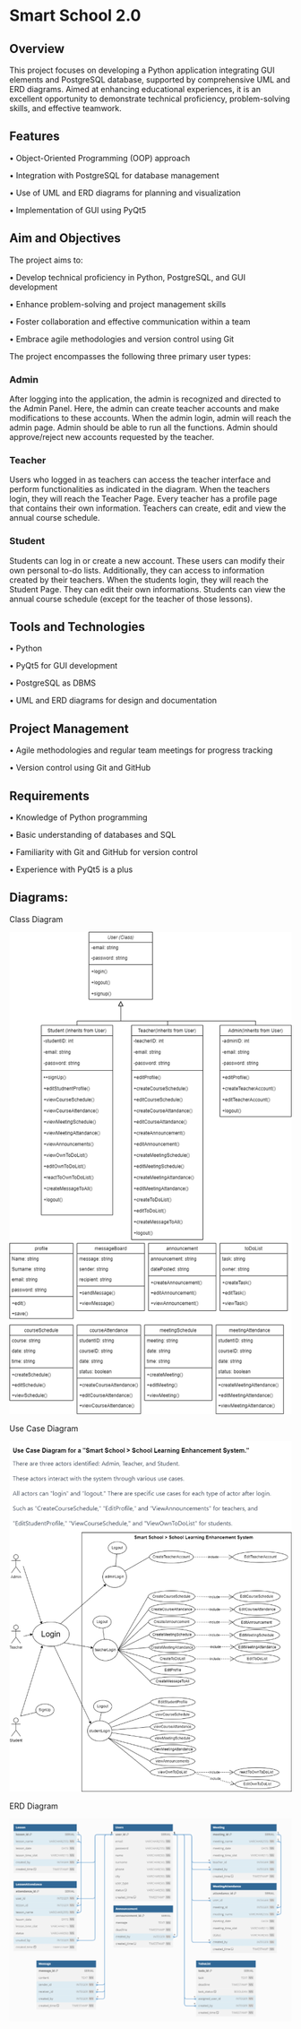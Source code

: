 # Smart School 2.0


## Overview

This project focuses on developing a Python application integrating GUI elements and PostgreSQL database, supported by comprehensive UML and ERD diagrams.
Aimed at enhancing educational experiences, it is an excellent opportunity to demonstrate technical proficiency, problem-solving skills, and effective teamwork.



## Features

•	Object-Oriented Programming (OOP) approach

•	Integration with PostgreSQL for database management

•	Use of UML and ERD diagrams for planning and visualization

•	Implementation of GUI using PyQt5



## Aim and Objectives

The project aims to:

•	Develop technical proficiency in Python, PostgreSQL, and GUI development

•	Enhance problem-solving and project management skills

•	Foster collaboration and effective communication within a team

•	Embrace agile methodologies and version control using Git



The project encompasses the following three primary user types:


### Admin

After logging into the application, the admin is recognized and directed to the Admin Panel. Here, the admin can create teacher accounts and make modifications to these accounts.
When the admin login, admin will reach the admin page. Admin should be able to run all the functions. Admin should approve/reject new accounts requested by the teacher.


### Teacher

Users who logged in as teachers can access the teacher interface and perform functionalities as indicated in the diagram. When the teachers login, they will reach the Teacher Page.
Every teacher has a profile page that contains their own information. Teachers can create, edit and view the annual course schedule.


### Student

Students can log in or create a new account. These users can modify their own personal to-do lists. Additionally, they can access to information created by their teachers.
When the students login, they will reach the Student Page. They can edit their own informations. Students can view the annual course schedule (except for the teacher of those lessons).



## Tools and Technologies

•	Python

•	PyQt5 for GUI development

•	PostgreSQL as DBMS

•	UML and ERD diagrams for design and documentation



## Project Management

•	Agile methodologies and regular team meetings for progress tracking

•	Version control using Git and GitHub



## Requirements

•	Knowledge of Python programming

•	Basic understanding of databases and SQL

•	Familiarity with Git and GitHub for version control

•	Experience with PyQt5 is a plus



## Diagrams:

Class Diagram 

![](image1.png)


Use Case Diagram 

![](image2.png)


ERD Diagram

![](image3.png)



